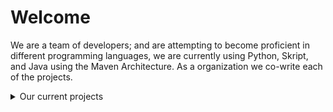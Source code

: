 <h1>Welcome</h1>
<p>We are a team of developers; and are attempting to become proficient in different programming languages, we are currently using Python, Skript, and Java using the Maven Architecture. As a organization we co-write each of the projects.</p>
<details>
  <summary>Our current projects</summary>
    Nothing haha
</details>
